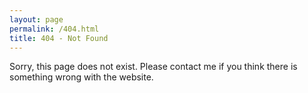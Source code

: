 ```yaml
---
layout: page
permalink: /404.html
title: 404 - Not Found
---
```


Sorry, this page does not exist. Please contact me if you think there is something wrong with the website.